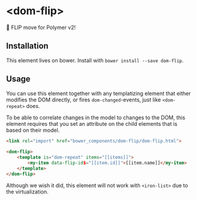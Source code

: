 # \<dom-flip\>
🔀 FLIP move for Polymer v2!

## Installation
This element lives on bower. Install with `bower install --save dom-flip`.

## Usage
You can use this element together with any templatizing element that either modifies the DOM directly, or fires `dom-changed`-events, just like `<dom-repeat>` does.

To be able to correlate changes in the model to changes to the DOM, this element requires that you set an attribute on the child elements that is based on their model. 

```html
<link rel="import" href="bower_components/dom-flip/dom-flip.html">
 
<dom-flip>
    <template is="dom-repeat" items="[[items]]">
        <my-item data-flip-id$="[[item.id]]">[[item.name]]</my-item>
    </template>
</dom-flip>
```

Although we wish it did, this element will not work with `<iron-list>` due to the virtualization.